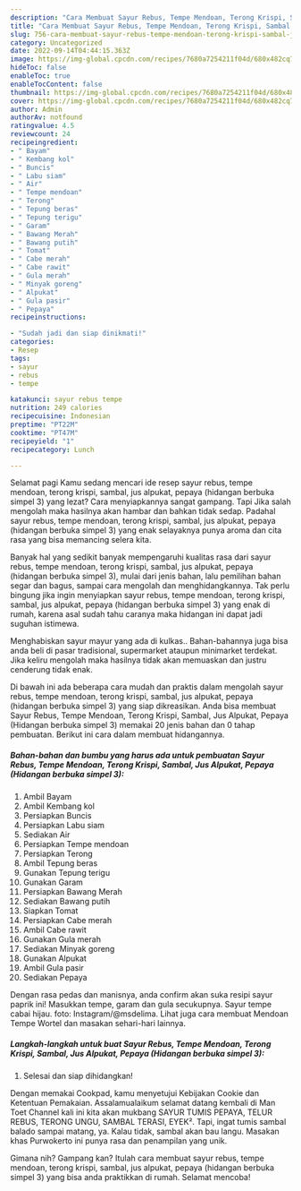 ```yaml
---
description: "Cara Membuat Sayur Rebus, Tempe Mendoan, Terong Krispi, Sambal, Jus Alpukat, Pepaya (Hidangan berbuka simpel 3) yang Enak, Buat Buka Puasa Sempurna"
title: "Cara Membuat Sayur Rebus, Tempe Mendoan, Terong Krispi, Sambal, Jus Alpukat, Pepaya (Hidangan berbuka simpel 3) yang Enak, Buat Buka Puasa Sempurna"
slug: 756-cara-membuat-sayur-rebus-tempe-mendoan-terong-krispi-sambal-jus-alpukat-pepaya-hidangan-berbuka-simpel-3-yang-enak-buat-buka-puasa-sempurna
category: Uncategorized
date: 2022-09-14T04:44:15.363Z
image: https://img-global.cpcdn.com/recipes/7680a7254211f04d/680x482cq70/sayur-rebus-tempe-mendoan-terong-krispi-sambal-jus-alpukat-pepaya-hidangan-berbuka-simpel-3-foto-resep-utama.jpg
hideToc: false
enableToc: true
enableTocContent: false
thumbnail: https://img-global.cpcdn.com/recipes/7680a7254211f04d/680x482cq70/sayur-rebus-tempe-mendoan-terong-krispi-sambal-jus-alpukat-pepaya-hidangan-berbuka-simpel-3-foto-resep-utama.jpg
cover: https://img-global.cpcdn.com/recipes/7680a7254211f04d/680x482cq70/sayur-rebus-tempe-mendoan-terong-krispi-sambal-jus-alpukat-pepaya-hidangan-berbuka-simpel-3-foto-resep-utama.jpg
author: Admin
authorAv: notfound
ratingvalue: 4.5
reviewcount: 24
recipeingredient:
- " Bayam"
- " Kembang kol"
- " Buncis"
- " Labu siam"
- " Air"
- " Tempe mendoan"
- " Terong"
- " Tepung beras"
- " Tepung terigu"
- " Garam"
- " Bawang Merah"
- " Bawang putih"
- " Tomat"
- " Cabe merah"
- " Cabe rawit"
- " Gula merah"
- " Minyak goreng"
- " Alpukat"
- " Gula pasir"
- " Pepaya"
recipeinstructions:

- "Sudah jadi dan siap dinikmati!"
categories:
- Resep
tags:
- sayur
- rebus
- tempe

katakunci: sayur rebus tempe 
nutrition: 249 calories
recipecuisine: Indonesian
preptime: "PT22M"
cooktime: "PT47M"
recipeyield: "1"
recipecategory: Lunch

---
```



Selamat pagi Kamu sedang mencari ide resep sayur rebus, tempe mendoan, terong krispi, sambal, jus alpukat, pepaya (hidangan berbuka simpel 3) yang lezat? Cara menyiapkannya sangat gampang. Tapi Jika salah mengolah maka hasilnya akan hambar dan bahkan tidak sedap. Padahal sayur rebus, tempe mendoan, terong krispi, sambal, jus alpukat, pepaya (hidangan berbuka simpel 3) yang enak selayaknya punya aroma dan cita rasa yang bisa memancing selera kita.


Banyak hal yang sedikit banyak mempengaruhi kualitas rasa dari sayur rebus, tempe mendoan, terong krispi, sambal, jus alpukat, pepaya (hidangan berbuka simpel 3), mulai dari jenis bahan, lalu pemilihan bahan segar dan bagus, sampai cara mengolah dan menghidangkannya. Tak perlu bingung jika ingin menyiapkan sayur rebus, tempe mendoan, terong krispi, sambal, jus alpukat, pepaya (hidangan berbuka simpel 3) yang enak di rumah, karena asal sudah tahu caranya maka hidangan ini dapat jadi suguhan istimewa.

Menghabiskan sayur mayur yang ada di kulkas.. Bahan-bahannya juga bisa anda beli di pasar tradisional, supermarket ataupun minimarket terdekat. Jika keliru mengolah maka hasilnya tidak akan memuaskan dan justru cenderung tidak enak.


Di bawah ini ada beberapa cara mudah dan praktis dalam mengolah sayur rebus, tempe mendoan, terong krispi, sambal, jus alpukat, pepaya (hidangan berbuka simpel 3) yang siap dikreasikan. Anda bisa membuat Sayur Rebus, Tempe Mendoan, Terong Krispi, Sambal, Jus Alpukat, Pepaya (Hidangan berbuka simpel 3) memakai 20 jenis bahan dan 0 tahap pembuatan. Berikut ini cara dalam membuat hidangannya.

<!--inarticleads1-->

##### Bahan-bahan dan bumbu yang harus ada untuk pembuatan Sayur Rebus, Tempe Mendoan, Terong Krispi, Sambal, Jus Alpukat, Pepaya (Hidangan berbuka simpel 3):

1. Ambil  Bayam
1. Ambil  Kembang kol
1. Persiapkan  Buncis
1. Persiapkan  Labu siam
1. Sediakan  Air
1. Persiapkan  Tempe mendoan
1. Persiapkan  Terong
1. Ambil  Tepung beras
1. Gunakan  Tepung terigu
1. Gunakan  Garam
1. Persiapkan  Bawang Merah
1. Sediakan  Bawang putih
1. Siapkan  Tomat
1. Persiapkan  Cabe merah
1. Ambil  Cabe rawit
1. Gunakan  Gula merah
1. Sediakan  Minyak goreng
1. Gunakan  Alpukat
1. Ambil  Gula pasir
1. Sediakan  Pepaya


Dengan rasa pedas dan manisnya, anda confirm akan suka resipi sayur paprik ini! Masukkan tempe, garam dan gula secukupnya. Sayur tempe cabai hijau. foto: Instagram/@msdelima. Lihat juga cara membuat Mendoan Tempe Wortel dan masakan sehari-hari lainnya. 

<!--inarticleads2-->

##### Langkah-langkah untuk buat Sayur Rebus, Tempe Mendoan, Terong Krispi, Sambal, Jus Alpukat, Pepaya (Hidangan berbuka simpel 3):


1. Selesai dan siap dihidangkan!

Dengan memakai Cookpad, kamu menyetujui Kebijakan Cookie dan Ketentuan Pemakaian. Assalamualaikum selamat datang kembali di Man Toet Channel kali ini kita akan mukbang SAYUR TUMIS PEPAYA, TELUR REBUS, TERONG UNGU, SAMBAL TERASI, EYEK². Tapi, ingat tumis sambal balado sampai matang, ya. Kalau tidak, sambal akan bau langu. Masakan khas Purwokerto ini punya rasa dan penampilan yang unik. 

Gimana nih? Gampang kan? Itulah cara membuat sayur rebus, tempe mendoan, terong krispi, sambal, jus alpukat, pepaya (hidangan berbuka simpel 3) yang bisa anda praktikkan di rumah. Selamat mencoba!
